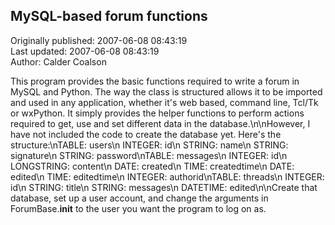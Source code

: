 ## MySQL-based forum functions  
Originally published: 2007-06-08 08:43:19  
Last updated: 2007-06-08 08:43:19  
Author: Calder Coalson  
  
This program provides the basic functions required to write a forum in MySQL and Python.  The way the class is structured allows it to be imported and used in any application, whether it's web based, command line, Tcl/Tk or wxPython.  It simply provides the helper functions to perform actions required to get, use and set different data in the database.\n\nHowever, I have not included the code to create the database yet.  Here's the structure:\nTABLE: users\n    INTEGER: id\n    STRING: name\n    STRING: signature\n    STRING: password\nTABLE: messages\n    INTEGER: id\n    LONGSTRING: content\n    DATE: created\n    TIME: createdtime\n    DATE: edited\n    TIME: editedtime\n    INTEGER: authorid\nTABLE: threads\n    INTEGER: id\n    STRING: title\n    STRING: messages\n    DATETIME: edited\n\nCreate that database, set up a user account, and change the arguments in ForumBase.__init__ to the user you want the program to log on as.